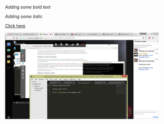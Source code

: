 *Adding some bold text*

_Adding some italic_

[Click here](https://www.google.com/)

![alt text](print1.png)

